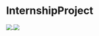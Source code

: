 # InternshipProject

<a href="https://github.com/shrikantpadhy18/github-readme-stats">
  <img align="center" src="https://github-readme-stats.vercel.app/api/pin/?username=shrikantpadhy18&repo=github-readme-stats" />
</a>
<a href="https://github.com/shrikantpadhy18/Covid19">
  <img align="center" src="https://github-readme-stats.vercel.app/api/pin/?username=shrikantpadhy18&repo=Covid19" />
</a>

